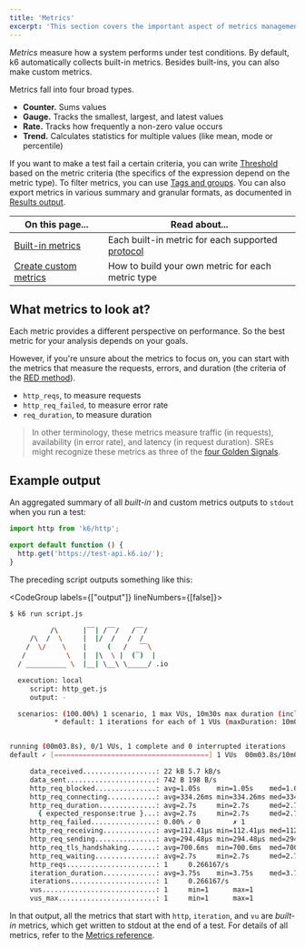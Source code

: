 ```yaml
---
title: 'Metrics'
excerpt: 'This section covers the important aspect of metrics management in k6. How and what kind of metrics k6 collects automatically (_built-in_ metrics), and what custom metrics you can make k6 collect.'
---
```


_Metrics_ measure how a system performs under test conditions.
By default, k6 automatically collects built-in metrics.
Besides built-ins, you can also make custom metrics.


Metrics fall into four broad types.
- **Counter.** Sums values
- **Gauge.** Tracks the smallest, largest, and latest values
- **Rate.** Tracks how frequently a non-zero value occurs
- **Trend.** Calculates statistics for multiple values (like mean, mode or percentile)


If you want to make a test fail a certain criteria, you can write [Threshold](/using-k6/thresholds) based on the metric criteria (the specifics of the expression depend on the metric type).
To filter metrics, you can use [Tags and groups](/using-k6/tags-and-groups).
You can also export metrics in various summary and granular formats, as documented in [Results output](/results-output).



| On this page...                                                      | Read about...                                                           |
|----------------------------------------------------------------------|-------------------------------------------------------------------------|
| [Built-in metrics](/using-k6/metrics/reference)                      | Each built-in metric for each supported [protocol](/using-k6/protocols) |
| [Create custom metrics](/using-k6/metrics/create-custom-metrics)     | How to build your own metric for each metric type                       |

## What metrics to look at?

Each metric provides a different perspective on performance.
So the best metric for your analysis depends on your goals.

However, if you're unsure about the metrics to focus on, you can start with the metrics that measure the requests, errors, and duration (the criteria of the [RED method](https://grafana.com/blog/2018/08/02/the-red-method-how-to-instrument-your-services/)).
- `http_reqs`, to measure requests
- `http_req_failed`, to measure error rate
- `req_duration`, to measure duration

<Blockquote mod="note" title="">

In other terminology, these metrics measure traffic (in requests), availability (in error rate), and latency (in request duration).
SREs might recognize these metrics as three of the [four Golden Signals](https://sre.google/sre-book/monitoring-distributed-systems/#xref_monitoring_golden-signals).

</Blockquote>


## Example output

An aggregated summary of all _built-in_ and custom metrics outputs to `stdout` when you run a test:

<CodeGroup lineNumbers={[true]}>

```javascript
import http from 'k6/http';

export default function () {
  http.get('https://test-api.k6.io/');
}
```

</CodeGroup>

The preceding script outputs something like this:

<CodeGroup labels={["output"]} lineNumbers={[false]}>

```bash
$ k6 run script.js

          /\      |‾‾| /‾‾/   /‾‾/
     /\  /  \     |  |/  /   /  /
    /  \/    \    |     (   /   ‾‾\
   /          \   |  |\  \ |  (‾)  |
  / __________ \  |__| \__\ \_____/ .io

  execution: local
     script: http_get.js
     output: -

  scenarios: (100.00%) 1 scenario, 1 max VUs, 10m30s max duration (incl. graceful stop):
           * default: 1 iterations for each of 1 VUs (maxDuration: 10m0s, gracefulStop: 30s)


running (00m03.8s), 0/1 VUs, 1 complete and 0 interrupted iterations
default ✓ [======================================] 1 VUs  00m03.8s/10m0s  1/1 iters, 1 per VU

     data_received..................: 22 kB 5.7 kB/s
     data_sent......................: 742 B 198 B/s
     http_req_blocked...............: avg=1.05s    min=1.05s    med=1.05s    max=1.05s    p(90)=1.05s    p(95)=1.05s
     http_req_connecting............: avg=334.26ms min=334.26ms med=334.26ms max=334.26ms p(90)=334.26ms p(95)=334.26ms
     http_req_duration..............: avg=2.7s     min=2.7s     med=2.7s     max=2.7s     p(90)=2.7s     p(95)=2.7s
       { expected_response:true }...: avg=2.7s     min=2.7s     med=2.7s     max=2.7s     p(90)=2.7s     p(95)=2.7s
     http_req_failed................: 0.00% ✓ 0        ✗ 1
     http_req_receiving.............: avg=112.41µs min=112.41µs med=112.41µs max=112.41µs p(90)=112.41µs p(95)=112.41µs
     http_req_sending...............: avg=294.48µs min=294.48µs med=294.48µs max=294.48µs p(90)=294.48µs p(95)=294.48µs
     http_req_tls_handshaking.......: avg=700.6ms  min=700.6ms  med=700.6ms  max=700.6ms  p(90)=700.6ms  p(95)=700.6ms
     http_req_waiting...............: avg=2.7s     min=2.7s     med=2.7s     max=2.7s     p(90)=2.7s     p(95)=2.7s
     http_reqs......................: 1     0.266167/s
     iteration_duration.............: avg=3.75s    min=3.75s    med=3.75s    max=3.75s    p(90)=3.75s    p(95)=3.75s
     iterations.....................: 1     0.266167/s
     vus............................: 1     min=1      max=1
     vus_max........................: 1     min=1      max=1
```

</CodeGroup>

In that output, all the metrics that start with `http`, `iteration`, and `vu` are _built-in_ metrics, which get written to stdout at the end of a test.
For details of all metrics, refer to the [Metrics reference](/using-k6/metrics/reference/).

